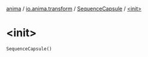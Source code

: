 [anima](../../index.md) / [io.anima.transform](../index.md) / [SequenceCapsule](index.md) / [&lt;init&gt;](./-init-.md)

# &lt;init&gt;

`SequenceCapsule()`